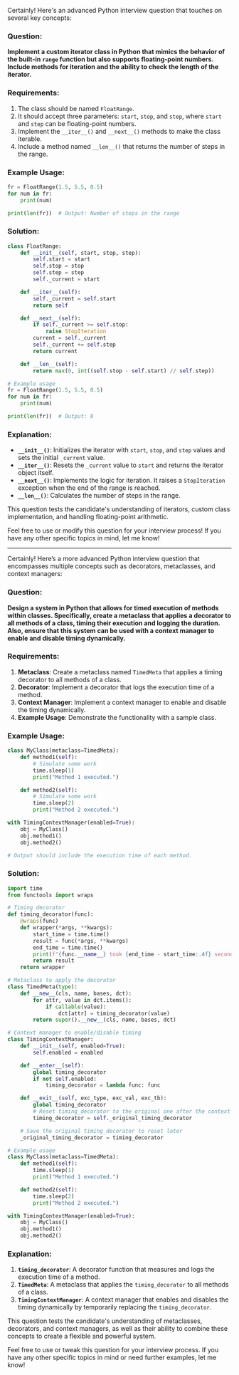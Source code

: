 Certainly! Here's an advanced Python interview question that touches on several key concepts:

### Question:
**Implement a custom iterator class in Python that mimics the behavior of the built-in `range` function but also supports floating-point numbers. Include methods for iteration and the ability to check the length of the iterator.**

### Requirements:
1. The class should be named `FloatRange`.
2. It should accept three parameters: `start`, `stop`, and `step`, where `start` and `step` can be floating-point numbers.
3. Implement the `__iter__()` and `__next__()` methods to make the class iterable.
4. Include a method named `__len__()` that returns the number of steps in the range.

### Example Usage:
```python
fr = FloatRange(1.5, 5.5, 0.5)
for num in fr:
    print(num)

print(len(fr))  # Output: Number of steps in the range
```

### Solution:
```python
class FloatRange:
    def __init__(self, start, stop, step):
        self.start = start
        self.stop = stop
        self.step = step
        self._current = start

    def __iter__(self):
        self._current = self.start
        return self

    def __next__(self):
        if self._current >= self.stop:
            raise StopIteration
        current = self._current
        self._current += self.step
        return current

    def __len__(self):
        return max(0, int((self.stop - self.start) // self.step))

# Example usage
fr = FloatRange(1.5, 5.5, 0.5)
for num in fr:
    print(num)

print(len(fr))  # Output: 8
```

### Explanation:
- **`__init__()`**: Initializes the iterator with `start`, `stop`, and `step` values and sets the initial `_current` value.
- **`__iter__()`**: Resets the `_current` value to `start` and returns the iterator object itself.
- **`__next__()`**: Implements the logic for iteration. It raises a `StopIteration` exception when the end of the range is reached.
- **`__len__()`**: Calculates the number of steps in the range.

This question tests the candidate's understanding of iterators, custom class implementation, and handling floating-point arithmetic. 

Feel free to use or modify this question for your interview process! If you have any other specific topics in mind, let me know!

---

Certainly! Here’s a more advanced Python interview question that encompasses multiple concepts such as decorators, metaclasses, and context managers:

### Question:
**Design a system in Python that allows for timed execution of methods within classes. Specifically, create a metaclass that applies a decorator to all methods of a class, timing their execution and logging the duration. Also, ensure that this system can be used with a context manager to enable and disable timing dynamically.**

### Requirements:
1. **Metaclass**: Create a metaclass named `TimedMeta` that applies a timing decorator to all methods of a class.
2. **Decorator**: Implement a decorator that logs the execution time of a method.
3. **Context Manager**: Implement a context manager to enable and disable the timing dynamically.
4. **Example Usage**: Demonstrate the functionality with a sample class.

### Example Usage:
```python
class MyClass(metaclass=TimedMeta):
    def method1(self):
        # Simulate some work
        time.sleep(1)
        print("Method 1 executed.")

    def method2(self):
        # Simulate some work
        time.sleep(2)
        print("Method 2 executed.")

with TimingContextManager(enabled=True):
    obj = MyClass()
    obj.method1()
    obj.method2()

# Output should include the execution time of each method.
```

### Solution:

```python
import time
from functools import wraps

# Timing decorator
def timing_decorator(func):
    @wraps(func)
    def wrapper(*args, **kwargs):
        start_time = time.time()
        result = func(*args, **kwargs)
        end_time = time.time()
        print(f"{func.__name__} took {end_time - start_time:.4f} seconds to execute.")
        return result
    return wrapper

# Metaclass to apply the decorator
class TimedMeta(type):
    def __new__(cls, name, bases, dct):
        for attr, value in dct.items():
            if callable(value):
                dct[attr] = timing_decorator(value)
        return super().__new__(cls, name, bases, dct)

# Context manager to enable/disable timing
class TimingContextManager:
    def __init__(self, enabled=True):
        self.enabled = enabled

    def __enter__(self):
        global timing_decorator
        if not self.enabled:
            timing_decorator = lambda func: func

    def __exit__(self, exc_type, exc_val, exc_tb):
        global timing_decorator
        # Reset timing_decorator to the original one after the context
        timing_decorator = self._original_timing_decorator

    # Save the original timing_decorator to reset later
    _original_timing_decorator = timing_decorator

# Example usage
class MyClass(metaclass=TimedMeta):
    def method1(self):
        time.sleep(1)
        print("Method 1 executed.")

    def method2(self):
        time.sleep(2)
        print("Method 2 executed.")

with TimingContextManager(enabled=True):
    obj = MyClass()
    obj.method1()
    obj.method2()
```

### Explanation:
1. **`timing_decorator`**: A decorator function that measures and logs the execution time of a method.
2. **`TimedMeta`**: A metaclass that applies the `timing_decorator` to all methods of a class.
3. **`TimingContextManager`**: A context manager that enables and disables the timing dynamically by temporarily replacing the `timing_decorator`.

This question tests the candidate's understanding of metaclasses, decorators, and context managers, as well as their ability to combine these concepts to create a flexible and powerful system.

Feel free to use or tweak this question for your interview process. If you have any other specific topics in mind or need further examples, let me know!